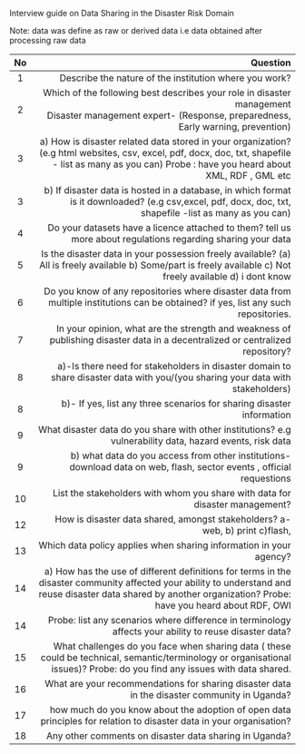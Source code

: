 Interview guide  on Data Sharing in the Disaster Risk Domain

Note: data was define as raw or derived data i.e data obtained after processing raw data

No | Question
:------:|-------------------:
1 | Describe the nature of the institution where you work?
2 | Which of the following best describes your role in disaster management <br/>  Disaster management expert- (Response, preparedness, Early warning, prevention)
3 | a) How  is disaster related data stored in your organization? (e.g html websites, csv, excel, pdf, docx, doc, txt, shapefile - list as many as you can) Probe : have you heard about XML, RDF , GML etc
3 | b) If  disaster data is hosted in a database,  in which format  is it downloaded?  (e.g csv,excel, pdf, docx, doc, txt, shapefile -list as many as you can)
4 | Do your datasets have a licence attached to them? tell us more about regulations regarding sharing your data
5 | Is the disaster data in your possession freely available? (a) All is freely available b) Some/part is freely available c) Not freely available d) i dont know
6 | Do you know of any repositories where disaster data from multiple institutions  can be obtained? if yes, list any such repositories.
7 | In your opinion, what are the strength and weakness of publishing disaster data  in a decentralized or centralized repository?
8 | a)-Is there need for stakeholders in disaster domain to share disaster data with you/(you sharing your data with stakeholders)
8 | b)- If yes,  list any three scenarios for sharing disaster information
9 |What disaster data do you share with other institutions? e.g vulnerability data, hazard events, risk data
9 | b) what data do you access from other institutions- download data on web, flash, sector events , official requestions
10 | List the stakeholders with whom you share with data for disaster management? 
12 | How is disaster data shared, amongst stakeholders?  a- web, b) print c)flash, 
13 | Which data policy applies when sharing information in your agency?
14 | a) How has the use of different definitions  for terms  in the disaster community affected your ability to understand and reuse disaster data shared by another organization? Probe: have you heard about RDF, OWl
14 | Probe:  list any scenarios where difference in terminology affects your ability to reuse  disaster data?
15 | What challenges do you face when sharing data ( these could be technical, semantic/terminology or organisational issues)? Probe: do you find any issues with data shared. 
16 | What are your recommendations for sharing disaster data in the disaster community in Uganda?
17 | how much do you know about  the adoption of open  data  principles for relation to disaster data in your organisation?
18 | Any other comments on disaster data sharing in Uganda?
